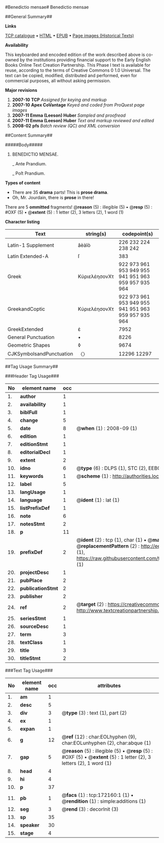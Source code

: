 #Benedictio mensae#
Benedictio mensae

##General Summary##

**Links**

[TCP catalogue](http://www.ota.ox.ac.uk/tcp/)  • 
[HTML](http://tei.it.ox.ac.uk/tcp/Texts-HTML/free/A79/A79381.html)  • 
[EPUB](http://tei.it.ox.ac.uk/tcp/Texts-EPUB/free/A79/A79381.epub) • 
[Page images (Historical Texts)](https://data.historicaltexts.jisc.ac.uk/view?pubId=eebo-45578209e&pageId=eebo-45578209e-172160-1)

**Availability**

This keyboarded and encoded edition of the
	       work described above is co-owned by the institutions
	       providing financial support to the Early English Books
	       Online Text Creation Partnership. This Phase I text is
	       available for reuse, according to the terms of Creative
	       Commons 0 1.0 Universal. The text can be copied,
	       modified, distributed and performed, even for
	       commercial purposes, all without asking permission.

**Major revisions**

1. __2007-10__ __TCP__ *Assigned for keying and markup*
1. __2007-10__ __Apex CoVantage__ *Keyed and coded from ProQuest page images*
1. __2007-11__ __Emma (Leeson) Huber__ *Sampled and proofread*
1. __2007-11__ __Emma (Leeson) Huber__ *Text and markup reviewed and edited*
1. __2008-02__ __pfs__ *Batch review (QC) and XML conversion*

##Content Summary##

#####Body#####

1. BENEDICTIO MENSAE.

    _ Ante Prandium.

    _ Poſt Prandium.

**Types of content**

  * There are 35 **drama** parts! This is **prose drama**.
  * Oh, Mr. Jourdain, there is **prose** in there!

There are 5 **ommitted** fragments! 
 @__reason__ (5) : illegible (5)  •  @__resp__ (5) : #OXF (5)  •  @__extent__ (5) : 1 letter (2), 3 letters (2), 1 word (1)

**Character listing**


|Text|string(s)|codepoint(s)|
|---|---|---|
|Latin-1 Supplement|âèàîò|226 232 224 238 242|
|Latin Extended-A|ſ|383|
|Greek|ΚύριελέησονΧτ|922 973 961 953 949 955 941 951 963 959 957 935 964|
|GreekandCoptic|ΚύριελέησονΧτ|922 973 961 953 949 955 941 951 963 959 957 935 964|
|GreekExtended|ἐ|7952|
|General Punctuation|•|8226|
|Geometric Shapes|◊|9674|
|CJKSymbolsandPunctuation|〈〉|12296 12297|

##Tag Usage Summary##

###Header Tag Usage###

|No|element name|occ|attributes|
|---|---|---|---|
|1.|__author__|1||
|2.|__availability__|1||
|3.|__biblFull__|1||
|4.|__change__|5||
|5.|__date__|8| @__when__ (1) : 2008-09 (1)|
|6.|__edition__|1||
|7.|__editionStmt__|1||
|8.|__editorialDecl__|1||
|9.|__extent__|2||
|10.|__idno__|6| @__type__ (6) : DLPS (1), STC (2), EEBO-CITATION (1), OCLC (1), VID (1)|
|11.|__keywords__|1| @__scheme__ (1) : http://authorities.loc.gov/ (1)|
|12.|__label__|5||
|13.|__langUsage__|1||
|14.|__language__|1| @__ident__ (1) : lat (1)|
|15.|__listPrefixDef__|1||
|16.|__note__|6||
|17.|__notesStmt__|2||
|18.|__p__|11||
|19.|__prefixDef__|2| @__ident__ (2) : tcp (1), char (1)  •  @__matchPattern__ (2) : ([0-9\-]+):([0-9IVX]+) (1), (.+) (1)  •  @__replacementPattern__ (2) : http://eebo.chadwyck.com/downloadtiff?vid=$1&page=$2 (1), https://raw.githubusercontent.com/textcreationpartnership/Texts/master/tcpchars.xml#$1 (1)|
|20.|__projectDesc__|1||
|21.|__pubPlace__|2||
|22.|__publicationStmt__|2||
|23.|__publisher__|2||
|24.|__ref__|2| @__target__ (2) : https://creativecommons.org/publicdomain/zero/1.0/ (1), http://www.textcreationpartnership.org/docs/. (1)|
|25.|__seriesStmt__|1||
|26.|__sourceDesc__|1||
|27.|__term__|3||
|28.|__textClass__|1||
|29.|__title__|3||
|30.|__titleStmt__|2||


###Text Tag Usage###

|No|element name|occ|attributes|
|---|---|---|---|
|1.|__am__|1||
|2.|__desc__|5||
|3.|__div__|3| @__type__ (3) : text (1), part (2)|
|4.|__ex__|1||
|5.|__expan__|1||
|6.|__g__|12| @__ref__ (12) : char:EOLhyphen (9), char:EOLunhyphen (2), char:abque (1)|
|7.|__gap__|5| @__reason__ (5) : illegible (5)  •  @__resp__ (5) : #OXF (5)  •  @__extent__ (5) : 1 letter (2), 3 letters (2), 1 word (1)|
|8.|__head__|4||
|9.|__hi__|4||
|10.|__p__|37||
|11.|__pb__|1| @__facs__ (1) : tcp:172160:1 (1)  •  @__rendition__ (1) : simple:additions (1)|
|12.|__seg__|3| @__rend__ (3) : decorInit (3)|
|13.|__sp__|35||
|14.|__speaker__|30||
|15.|__stage__|4||
